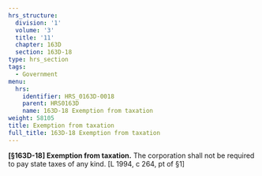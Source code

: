 ```yaml
---
hrs_structure:
  division: '1'
  volume: '3'
  title: '11'
  chapter: 163D
  section: 163D-18
type: hrs_section
tags:
  - Government
menu:
  hrs:
    identifier: HRS_0163D-0018
    parent: HRS0163D
    name: 163D-18 Exemption from taxation
weight: 58105
title: Exemption from taxation
full_title: 163D-18 Exemption from taxation
---
```

**[§163D-18] Exemption from taxation.** The corporation shall not be required to pay state taxes of any kind. [L 1994, c 264, pt of §1]